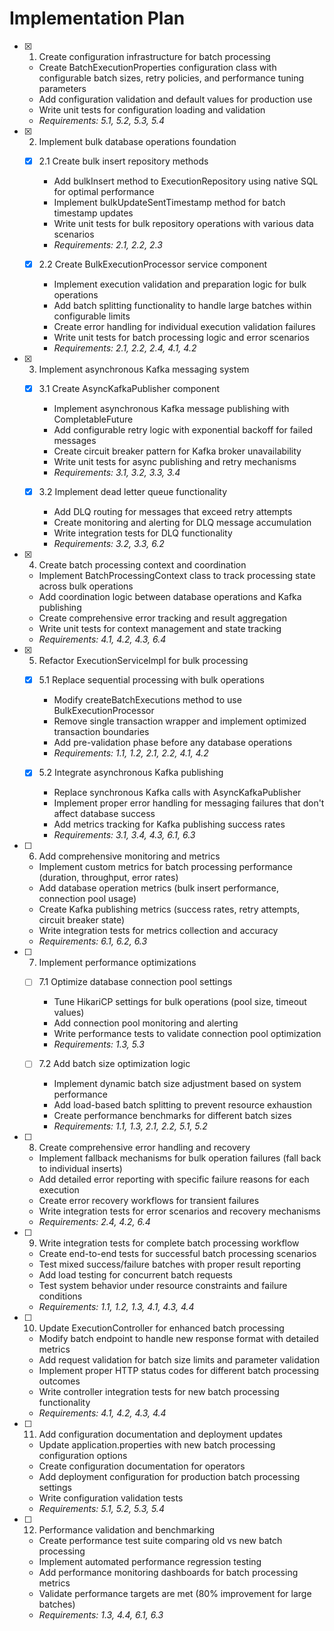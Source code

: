 # Implementation Plan

- [x] 1. Create configuration infrastructure for batch processing
  - Create BatchExecutionProperties configuration class with configurable batch sizes, retry policies, and performance tuning parameters
  - Add configuration validation and default values for production use
  - Write unit tests for configuration loading and validation
  - _Requirements: 5.1, 5.2, 5.3, 5.4_

- [x] 2. Implement bulk database operations foundation
  - [x] 2.1 Create bulk insert repository methods
    - Add bulkInsert method to ExecutionRepository using native SQL for optimal performance
    - Implement bulkUpdateSentTimestamp method for batch timestamp updates
    - Write unit tests for bulk repository operations with various data scenarios
    - _Requirements: 2.1, 2.2, 2.3_

  - [x] 2.2 Create BulkExecutionProcessor service component
    - Implement execution validation and preparation logic for bulk operations
    - Add batch splitting functionality to handle large batches within configurable limits
    - Create error handling for individual execution validation failures
    - Write unit tests for batch processing logic and error scenarios
    - _Requirements: 2.1, 2.2, 2.4, 4.1, 4.2_

- [x] 3. Implement asynchronous Kafka messaging system
  - [x] 3.1 Create AsyncKafkaPublisher component
    - Implement asynchronous Kafka message publishing with CompletableFuture
    - Add configurable retry logic with exponential backoff for failed messages
    - Create circuit breaker pattern for Kafka broker unavailability
    - Write unit tests for async publishing and retry mechanisms
    - _Requirements: 3.1, 3.2, 3.3, 3.4_

  - [x] 3.2 Implement dead letter queue functionality
    - Add DLQ routing for messages that exceed retry attempts
    - Create monitoring and alerting for DLQ message accumulation
    - Write integration tests for DLQ functionality
    - _Requirements: 3.2, 3.3, 6.2_

- [x] 4. Create batch processing context and coordination
  - Implement BatchProcessingContext class to track processing state across bulk operations
  - Add coordination logic between database operations and Kafka publishing
  - Create comprehensive error tracking and result aggregation
  - Write unit tests for context management and state tracking
  - _Requirements: 4.1, 4.2, 4.3, 6.4_

- [x] 5. Refactor ExecutionServiceImpl for bulk processing
  - [x] 5.1 Replace sequential processing with bulk operations
    - Modify createBatchExecutions method to use BulkExecutionProcessor
    - Remove single transaction wrapper and implement optimized transaction boundaries
    - Add pre-validation phase before any database operations
    - _Requirements: 1.1, 1.2, 2.1, 2.2, 4.1, 4.2_

  - [x] 5.2 Integrate asynchronous Kafka publishing
    - Replace synchronous Kafka calls with AsyncKafkaPublisher
    - Implement proper error handling for messaging failures that don't affect database success
    - Add metrics tracking for Kafka publishing success rates
    - _Requirements: 3.1, 3.4, 4.3, 6.1, 6.3_

- [ ] 6. Add comprehensive monitoring and metrics
  - Implement custom metrics for batch processing performance (duration, throughput, error rates)
  - Add database operation metrics (bulk insert performance, connection pool usage)
  - Create Kafka publishing metrics (success rates, retry attempts, circuit breaker state)
  - Write integration tests for metrics collection and accuracy
  - _Requirements: 6.1, 6.2, 6.3_

- [ ] 7. Implement performance optimizations
  - [ ] 7.1 Optimize database connection pool settings
    - Tune HikariCP settings for bulk operations (pool size, timeout values)
    - Add connection pool monitoring and alerting
    - Write performance tests to validate connection pool optimization
    - _Requirements: 1.3, 5.3_

  - [ ] 7.2 Add batch size optimization logic
    - Implement dynamic batch size adjustment based on system performance
    - Add load-based batch splitting to prevent resource exhaustion
    - Create performance benchmarks for different batch sizes
    - _Requirements: 1.1, 1.3, 2.1, 2.2, 5.1, 5.2_

- [ ] 8. Create comprehensive error handling and recovery
  - Implement fallback mechanisms for bulk operation failures (fall back to individual inserts)
  - Add detailed error reporting with specific failure reasons for each execution
  - Create error recovery workflows for transient failures
  - Write integration tests for error scenarios and recovery mechanisms
  - _Requirements: 2.4, 4.2, 6.4_

- [ ] 9. Write integration tests for complete batch processing workflow
  - Create end-to-end tests for successful batch processing scenarios
  - Test mixed success/failure batches with proper result reporting
  - Add load testing for concurrent batch requests
  - Test system behavior under resource constraints and failure conditions
  - _Requirements: 1.1, 1.2, 1.3, 4.1, 4.3, 4.4_

- [ ] 10. Update ExecutionController for enhanced batch processing
  - Modify batch endpoint to handle new response format with detailed metrics
  - Add request validation for batch size limits and parameter validation
  - Implement proper HTTP status codes for different batch processing outcomes
  - Write controller integration tests for new batch processing functionality
  - _Requirements: 4.1, 4.2, 4.3, 4.4_

- [ ] 11. Add configuration documentation and deployment updates
  - Update application.properties with new batch processing configuration options
  - Create configuration documentation for operators
  - Add deployment configuration for production batch processing settings
  - Write configuration validation tests
  - _Requirements: 5.1, 5.2, 5.3, 5.4_

- [ ] 12. Performance validation and benchmarking
  - Create performance test suite comparing old vs new batch processing
  - Implement automated performance regression testing
  - Add performance monitoring dashboards for batch processing metrics
  - Validate performance targets are met (80% improvement for large batches)
  - _Requirements: 1.3, 4.4, 6.1, 6.3_
